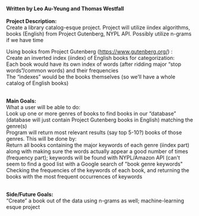 **Written by Leo Au-Yeung and Thomas Westfall** <br /><br />
**Project Description:** <br />
Create a library catalog-esque project. Project will utilize iindex algorithms, books (English) from Project Gutenberg, NYPL API. Possibly utilize n-grams if we have time <br />

Using books from Project Gutenberg (https://www.gutenberg.org/) : <br />
Create an inverted index (iindex) of English books for categorization: <br />
Each book would have its own index of words (after ridding major “stop words”/common words) and their frequencies <br />
The “indexes” would be the books themselves (so we’ll have a whole catalog of English books) <br /><br />

**Main Goals:** <br />
What a user will be able to do: <br />
Look up one or more genres of books to find books in our “database” (database will just contain Project Gutenberg books in English) matching the genre(s) <br />
Program will return most relevant results (say top 5-10?) books of those genres. This will be done by: <br />
Return all books containing the major keywords of each genre (iindex part) along with making sure the words actually appear a good number of times (frequency part); keywords will be found with NYPL/Amazon API (can't seem to find a good list with a Google search of "book genre keywords"<br />
Checking the frequencies of the keywords of each book, and returning the books with the most frequent occurrences of keywords <br /> <br />

**Side/Future Goals:** <br />
“Create” a book out of the data using n-grams as well; machine-learning esque project
